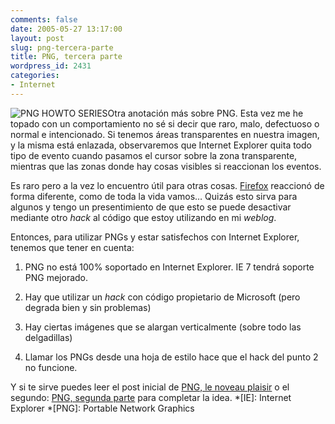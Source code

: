 ```yaml
---
comments: false
date: 2005-05-27 13:17:00
layout: post
slug: png-tercera-parte
title: PNG, tercera parte
wordpress_id: 2431
categories:
- Internet
---
```


![PNG HOWTO SERIES](/images/articulos/png-howto.png)Otra anotación más sobre PNG. Esta vez me he topado con un comportamiento no sé si decir que raro, malo, defectuoso o normal e intencionado. Si tenemos áreas transparentes en nuestra imagen, y la misma está enlazada, observaremos que Internet Explorer quita todo tipo de evento cuando pasamos el cursor sobre la zona transparente, mientras que las zonas donde hay cosas visibles si reaccionan los eventos.





Es raro pero a la vez lo encuentro útil para otras cosas. [Firefox](http://www.mozilla.org/products/firefox/) reaccionó de forma diferente, como de toda la vida vamos… Quizás esto sirva para algunos y tengo un presentimiento de que esto se puede desactivar mediante otro _hack_ al código que estoy utilizando en mi _weblog_.





Entonces, para utilizar PNGs y estar satisfechos con Internet Explorer, tenemos que tener en cuenta:







  1. PNG no está 100% soportado en Internet Explorer. IE 7 tendrá soporte PNG mejorado.


  2. Hay que utilizar un _hack_ con código propietario de Microsoft (pero degrada bien y sin problemas)


  3. Hay ciertas imágenes que se alargan verticalmente (sobre todo las delgadillas)


  4. Llamar los PNGs desde una hoja de estilo hace que el hack del punto 2 no funcione.





Y si te sirve puedes leer el post inicial de [PNG, le noveau plaisir](http://www.minid.net/articulos/2406/png-le-nouveau-plaisir) o el segundo: [PNG, segunda parte](http://www.minid.net/articulos/2418/png-segunda-parte) para completar la idea.
  *[IE]: Internet Explorer
  *[PNG]: Portable Network Graphics
